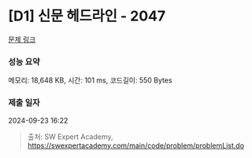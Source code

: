# [D1] 신문 헤드라인 - 2047 

[문제 링크](https://swexpertacademy.com/main/code/problem/problemDetail.do?contestProbId=AV5QKsLaAy0DFAUq) 

### 성능 요약

메모리: 18,648 KB, 시간: 101 ms, 코드길이: 550 Bytes

### 제출 일자

2024-09-23 16:22



> 출처: SW Expert Academy, https://swexpertacademy.com/main/code/problem/problemList.do